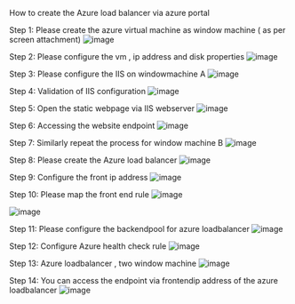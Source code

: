 How to create the Azure load balancer via azure portal 

Step 1: Please create the azure virtual machine as window machine ( as per screen attachment)
![image](https://github.com/jaganrajagopal/AzureDevopsCourse/assets/8061469/c0eeed05-a6bf-4267-8dc3-2e0e6a1db492)

Step 2: Please configure the vm , ip address and disk properties 
![image](https://github.com/jaganrajagopal/AzureDevopsCourse/assets/8061469/0c458c93-5b8d-4513-bda2-80b3c028edb0)

Step 3: Please configure the IIS on windowmachine A
![image](https://github.com/jaganrajagopal/AzureDevopsCourse/assets/8061469/90be1904-9207-4733-a7de-9a85759c3667)

Step 4: Validation of IIS configuration 
![image](https://github.com/jaganrajagopal/AzureDevopsCourse/assets/8061469/a0261a8e-b3c2-4893-b717-f90d465c9d4f)

Step 5: Open the static webpage via IIS webserver 
![image](https://github.com/jaganrajagopal/AzureDevopsCourse/assets/8061469/5ba81785-3f54-4ff7-b559-4dfd9ddce151)

Step 6: Accessing the website endpoint 
![image](https://github.com/jaganrajagopal/AzureDevopsCourse/assets/8061469/df1f3dd6-529e-47b7-9ea8-5263fa99a6cf)



Step 7: Similarly repeat the process for window machine B 
![image](https://github.com/jaganrajagopal/AzureDevopsCourse/assets/8061469/715dbe64-6e1b-4612-8cdc-48546a855d6e)


Step 8: Please create the Azure load balancer 
![image](https://github.com/jaganrajagopal/AzureDevopsCourse/assets/8061469/53ecd142-1fe1-4a8a-8ddc-4dc0397d4559)

Step 9: Configure the front ip address 
![image](https://github.com/jaganrajagopal/AzureDevopsCourse/assets/8061469/1cfccbdb-e1b2-4293-802e-df489a318185)

Step 10: Please map the front end rule 
![image](https://github.com/jaganrajagopal/AzureDevopsCourse/assets/8061469/4af80384-c044-4821-8397-7b657af9dffa)

![image](https://github.com/jaganrajagopal/AzureDevopsCourse/assets/8061469/fef64af4-ab87-42dd-bf57-f23be8d41f2a)

Step 11: Please configure the backendpool for azure loadbalancer
![image](https://github.com/jaganrajagopal/AzureDevopsCourse/assets/8061469/95b3dc6a-b6d9-4341-bd93-49c331b75056)

Step 12:  Configure Azure health check rule 
![image](https://github.com/jaganrajagopal/AzureDevopsCourse/assets/8061469/34f025a2-2281-4c94-9716-ced264e9fd44)

Step 13: Azure loadbalancer , two window machine 
![image](https://github.com/jaganrajagopal/AzureDevopsCourse/assets/8061469/745a1510-b0ef-4052-a670-02aa855f8712)

Step 14: You can access the endpoint via frontendip address of the azure loadbalancer 
![image](https://github.com/jaganrajagopal/AzureDevopsCourse/assets/8061469/1f961b63-632c-46d8-8f84-b83a9331f7a9)










